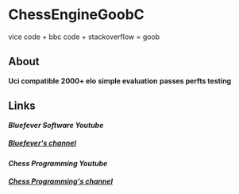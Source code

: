 # ChessEngineGoobC
vice code + bbc code + stackoverflow = goob

## About
****Uci compatible****
****2000+ elo****
****simple evaluation****
****passes perfts testing****

## Links
***Bluefever Software Youtube***
##### [Bluefever's channel](https://www.youtube.com/user/BlueFeverSoft)
***Chess Programming Youtube***
##### [Chess Programming's channel](https://www.youtube.com/channel/UCB9-prLkPwgvlKKqDgXhsMQ)
